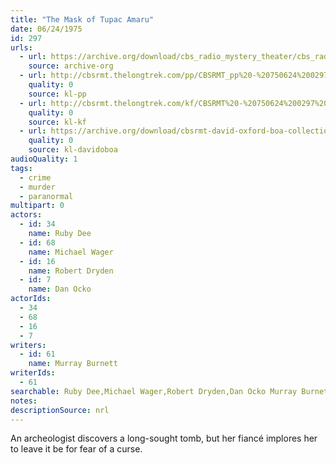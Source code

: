 ```yaml
---
title: "The Mask of Tupac Amaru"
date: 06/24/1975
id: 297
urls: 
  - url: https://archive.org/download/cbs_radio_mystery_theater/cbs_radio_mystery_theater-0251-0300.zip/cbs_radio_mystery_theater-0251-0300%2Fcbsrmt_0297_the_mask_of_tupac_amaru.mp3
    source: archive-org
  - url: http://cbsrmt.thelongtrek.com/pp/CBSRMT_pp%20-%20750624%200297%20The%20Mask%20of%20Tupac%20Amaru.mp3
    quality: 0
    source: kl-pp
  - url: http://cbsrmt.thelongtrek.com/kf/CBSRMT%20-%20750624%200297%20The%20Mask%20Of%20Tupac%20Amaru_kf.mp3
    quality: 0
    source: kl-kf
  - url: https://archive.org/download/cbsrmt-david-oxford-boa-collection/CBSRMT-750624-0297-The-Mask-of-Tupac-Amaru-(64-44)_kf-{BoA}.mp3
    quality: 0
    source: kl-davidoboa
audioQuality: 1
tags: 
  - crime
  - murder
  - paranormal
multipart: 0
actors:  
  - id: 34
    name: Ruby Dee  
  - id: 68
    name: Michael Wager  
  - id: 16
    name: Robert Dryden  
  - id: 7
    name: Dan Ocko
actorIds:  
  - 34  
  - 68  
  - 16  
  - 7
writers:  
  - id: 61
    name: Murray Burnett
writerIds:  
  - 61
searchable: Ruby Dee,Michael Wager,Robert Dryden,Dan Ocko Murray Burnett
notes: 
descriptionSource: nrl
---
```

An archeologist discovers a long-sought tomb, but her fiancé implores her to leave it be for fear of a curse. 